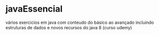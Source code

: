 # javaEssencial
vários exercicios em java com conteudo do básico ao avançado incluindo estruturas de dados e novos recursos do java 8 (curso udemy)

